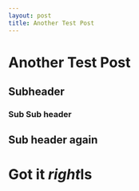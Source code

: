 ```yaml
---
layout: post
title: Another Test Post
---
```


# Another Test Post
## Subheader
### Sub Sub header
## Sub header again
# Got it *right*ls